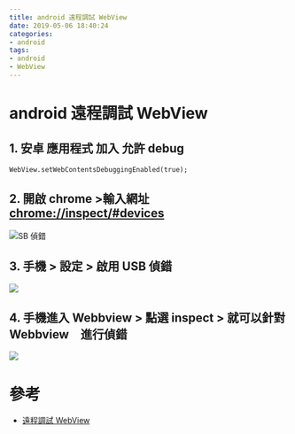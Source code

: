```yaml
---
title: android 遠程調試 WebView
date: 2019-05-06 18:40:24
categories:
- android
tags:
- android
- WebView
---
```


# android 遠程調試 WebView

## 1. 安卓 應用程式 加入 允許 debug

```
WebView.setWebContentsDebuggingEnabled(true);
```
## 2. 開啟 chrome >輸入網址 [chrome://inspect/#devices](chrome://inspect/#devices)

![SB 偵錯 ](https://i.imgur.com/lz9QidS.png)

## 3. 手機 > 設定 > 啟用 USB 偵錯

![](https://i.imgur.com/6GQYCax.png)

## 4. 手機進入 Webbview > 點選 inspect > 就可以針對 Webbview　進行偵錯

![](https://i.imgur.com/rsYvNdu.png)

# 參考
* [遠程調試 WebView](https://developers.google.com/web/tools/chrome-devtools/remote-debugging/webviews?hl=zh-tw)